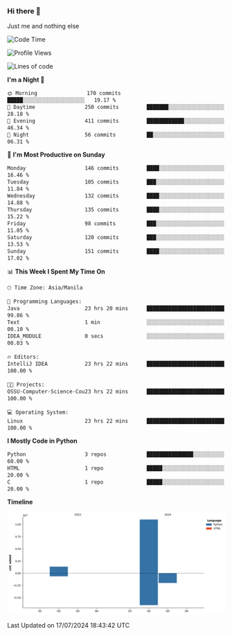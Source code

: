 ### Hi there 👋

Just me and nothing else


<!--START_SECTION:waka-->
![Code Time](http://img.shields.io/badge/Code%20Time-508%20hrs%2020%20mins-blue)

![Profile Views](http://img.shields.io/badge/Profile%20Views-13-blue)

![Lines of code](https://img.shields.io/badge/From%20Hello%20World%20I%27ve%20Written-12.3%20million%20lines%20of%20code-blue)

**I'm a Night 🦉** 

```text
🌞 Morning                170 commits         █████░░░░░░░░░░░░░░░░░░░░   19.17 % 
🌆 Daytime                250 commits         ███████░░░░░░░░░░░░░░░░░░   28.18 % 
🌃 Evening                411 commits         ████████████░░░░░░░░░░░░░   46.34 % 
🌙 Night                  56 commits          ██░░░░░░░░░░░░░░░░░░░░░░░   06.31 % 
```
📅 **I'm Most Productive on Sunday** 

```text
Monday                   146 commits         ████░░░░░░░░░░░░░░░░░░░░░   16.46 % 
Tuesday                  105 commits         ███░░░░░░░░░░░░░░░░░░░░░░   11.84 % 
Wednesday                132 commits         ████░░░░░░░░░░░░░░░░░░░░░   14.88 % 
Thursday                 135 commits         ████░░░░░░░░░░░░░░░░░░░░░   15.22 % 
Friday                   98 commits          ███░░░░░░░░░░░░░░░░░░░░░░   11.05 % 
Saturday                 120 commits         ███░░░░░░░░░░░░░░░░░░░░░░   13.53 % 
Sunday                   151 commits         ████░░░░░░░░░░░░░░░░░░░░░   17.02 % 
```


📊 **This Week I Spent My Time On** 

```text
🕑︎ Time Zone: Asia/Manila

💬 Programming Languages: 
Java                     23 hrs 20 mins      █████████████████████████   99.86 % 
Text                     1 min               ░░░░░░░░░░░░░░░░░░░░░░░░░   00.10 % 
IDEA_MODULE              0 secs              ░░░░░░░░░░░░░░░░░░░░░░░░░   00.03 % 

🔥 Editors: 
IntelliJ IDEA            23 hrs 22 mins      █████████████████████████   100.00 % 

🐱‍💻 Projects: 
OSSU-Computer-Science-Cou23 hrs 22 mins      █████████████████████████   100.00 % 

💻 Operating System: 
Linux                    23 hrs 22 mins      █████████████████████████   100.00 % 
```

**I Mostly Code in Python** 

```text
Python                   3 repos             ███████████████░░░░░░░░░░   60.00 % 
HTML                     1 repo              █████░░░░░░░░░░░░░░░░░░░░   20.00 % 
C                        1 repo              █████░░░░░░░░░░░░░░░░░░░░   20.00 % 
```



**Timeline**

![Lines of Code chart](https://raw.githubusercontent.com/brutist/brutist/main/assets/bar_graph.png)


 Last Updated on 17/07/2024 18:43:42 UTC
<!--END_SECTION:waka-->
